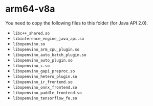 # arm64-v8a

You need to copy the following files to this folder (for Java API 2.0).

- `libc++_shared.so`
- `libinference_engine_java_api.so`
- `libopenvino.so`
- `libopenvino_arm_cpu_plugin.so`
- `libopenvino_auto_batch_plugin.so`
- `libopenvino_auto_plugin.so`
- `libopenvino_c.so`
- `libopenvino_gapi_preproc.so`
- `libopenvino_hetero_plugin.so`
- `libopenvino_ir_frontend.so`
- `libopenvino_onnx_frontend.so`
- `libopenvino_paddle_frontend.so`
- `libopenvino_tensorflow_fe.so`